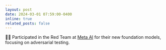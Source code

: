 ```yaml
---
layout: post
date: 2024-03-01 07:59:00-0400
inline: true
related_posts: false
---
```


👨‍💻 Participated in the Red Team at [Meta AI](https://ai.meta.com) for their new foundation models, focusing on adversarial testing.



